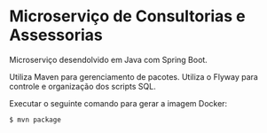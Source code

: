 
# Microserviço de Consultorias e Assessorias

Microserviço desendolvido em Java com Spring Boot.

Utiliza Maven para gerenciamento de pacotes.
Utiliza o Flyway para controle e organização dos scripts SQL.

Executar o seguinte comando para gerar a imagem Docker:
```sh
$ mvn package
```
